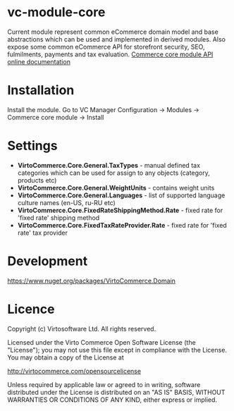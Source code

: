 # vc-module-core
Current module represent common eCommerce domain model and base abstractions which can be used and implemented in derived modules.
Also expose some common eCommerce API for storefront security, SEO, fulmilments, payments and tax evaluation.
<a href="http://demo.virtocommerce.com/admin/docs/ui/index#!/Commerce_core_module" target="_blank">Commerce core module API online documentation</a>
# Installation
Install the module.
Go to VC Manager Configuration -> Modules -> Commerce core module -> Install
# Settings
* **VirtoCommerce.Core.General.TaxTypes** -  manual defined tax categories which can be used for assign to any objects (category, products etc)
* **VirtoCommerce.Core.General.WeightUnits** - contains  weight units 
* **VirtoCommerce.Core.General.Languages** - list of supported  language culture names (en-US, ru-RU etc)
* **VirtoCommerce.Core.FixedRateShippingMethod.Rate** - fixed rate for 'fixed rate' shipping method
* **VirtoCommerce.Core.FixedTaxRateProvider.Rate** - fixed rate for 'fixed rate' tax provider

# Development
https://www.nuget.org/packages/VirtoCommerce.Domain
# Licence
Copyright (c) Virtosoftware Ltd.  All rights reserved.

Licensed under the Virto Commerce Open Software License (the "License"); you
may not use this file except in compliance with the License. You may
obtain a copy of the License at

http://virtocommerce.com/opensourcelicense

Unless required by applicable law or agreed to in writing, software
distributed under the License is distributed on an "AS IS" BASIS,
WITHOUT WARRANTIES OR CONDITIONS OF ANY KIND, either express or
implied.
